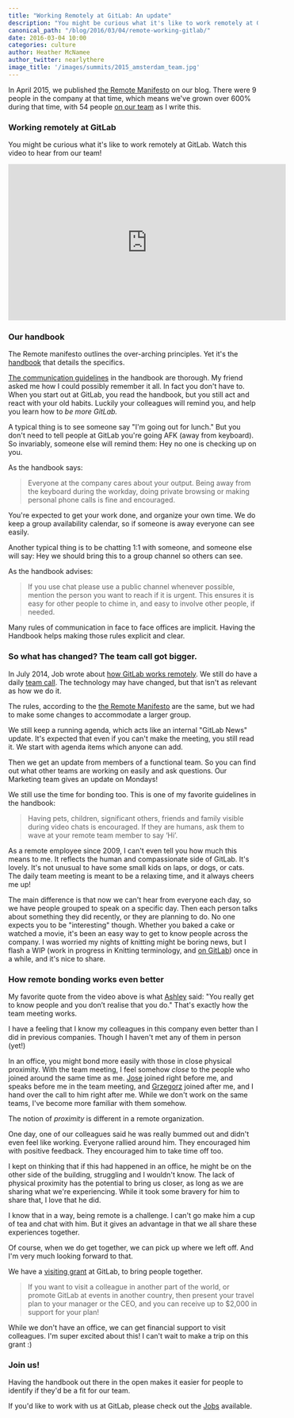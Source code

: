 ```yaml
---
title: "Working Remotely at GitLab: An update"
description: "You might be curious what it's like to work remotely at GitLab. Watch this video to hear from our team!"
canonical_path: "/blog/2016/03/04/remote-working-gitlab/"
date: 2016-03-04 10:00
categories: culture
author: Heather McNamee
author_twitter: nearlythere
image_title: '/images/summits/2015_amsterdam_team.jpg'
---
```


In April 2015, we published [the Remote Manifesto][manifesto] on our blog.
There were 9 people in the company at that time, which means we've grown
over 600% during that time, with 54 people [on our team][team] as I write this.

<!-- more -->

### Working remotely at GitLab

You might be curious what it's like to work remotely at GitLab.
Watch this video to hear from our team!

<div style="text-align: center; margin-bottom: 12px">
  <iframe width="560" height="315" src="https://www.youtube.com/embed/NoFLJLJ7abE" frameborder="0" allowfullscreen></iframe>
</div>

### Our handbook

The Remote manifesto outlines the over-arching principles.
Yet it's the [handbook][handbook] that details the specifics.

[The communication guidelines][communication handbook] in the handbook are thorough.
My friend asked me how I could possibly remember it all.
In fact you don't have to.
When you start out at GitLab, you read the handbook, but you still act and react
with your old habits.
Luckily your colleagues will remind you, and help you learn how to *be more GitLab.*

A typical thing is to see someone say "I'm going out for lunch."
But you don't need to tell people at GitLab you're going AFK (away from keyboard).
So invariably, someone else will remind them: Hey no one is checking up on you.

As the handbook says:

> Everyone at the company cares about your output.
Being away from the keyboard during the workday, doing private browsing
or making personal phone calls is fine and encouraged.

You're expected to get your work done, and organize your own time.
We do keep a group availability calendar, so if someone is away everyone can see easily.

Another typical thing is to be chatting 1:1 with someone, and someone else will
say: Hey we should bring this to a group channel so others can see.

As the handbook advises:

> If you use chat please use a public channel whenever possible,
mention the person you want to reach if it is urgent.
This ensures it is easy for other people to chime in, and easy to
involve other people, if needed.

Many rules of communication in face to face offices are implicit.
Having the Handbook helps making those rules explicit and clear.

### So what has changed? The team call got bigger.

In July 2014, Job wrote about [how GitLab works remotely][remotely].
We still do have a daily [team call][team call].
The technology may have changed, but that isn't as relevant as how we do it.

The rules, according to the [the Remote Manifesto][manifesto] are the same,
but we had to make some changes to accommodate a larger group.

We still keep a running agenda, which acts like an internal "GitLab News" update.
It's expected that even if you can't make the meeting, you still read it.
We start with agenda items which anyone can add.

Then we get an update from members of a functional team.
So you can find out what other teams are working on easily and ask questions.
Our Marketing team gives an update on Mondays!

We still use the time for bonding too.
This is one of my favorite guidelines in the handbook:

> Having pets, children, significant others, friends and family visible
during video chats is encouraged.
If they are humans, ask them to wave at your remote team member to say ‘Hi’.

As a remote employee since 2009, I can't even tell you how much this means to me.
It reflects the human and compassionate side of GitLab. It's lovely.
It's not unusual to have some small kids on laps, or dogs, or cats.
The daily team meeting is meant to be a relaxing time, and it always cheers me up!

The main difference is that now we can't hear from everyone each day,
so we have people grouped to speak on a specific day.
Then each person talks about something they did recently, or they are planning to do.
No one expects you to be "interesting" though.
Whether you baked a cake or watched a movie, it's been an easy way to get to know
people across the company.
I was worried my nights of knitting might be boring news, but I flash a WIP
(work in progress in Knitting terminology, and [on GitLab][wip])
once in a while, and it's nice to share.

### How remote bonding works even better

My favorite quote from the video above is what [Ashley](https://twitter.com/theunquietone) said:
"You really get to know people and you don’t realise that you do."
That's exactly how the team meeting works.

I have a feeling that I know my colleagues in this company even better
than I did in previous companies.
Though I haven't met any of them in person (yet!)

In an office, you might bond more easily with those in close physical proximity.
With the team meeting, I feel somehow *close* to the people who joined around
the same time as me.
[Jose](https://twitter.com/random_primate) joined right before me, and speaks
before me in the team meeting, and [Grzegorz](https://twitter.com/GrzegorzBizon)
joined after me, and I hand over the call to him right after me.
While we don't work on the same teams, I've become more familiar with them somehow.

The notion of *proximity* is different in a remote organization.

One day, one of our colleagues said he was really bummed out and didn't even
feel like working.
Everyone rallied around him.
They encouraged him with positive feedback.
They encouraged him to take time off too.

I kept on thinking that if this had happened in an office,
he might be on the other side of the building, struggling and I wouldn't know.
The lack of physical proximity has the potential to bring us closer,
as long as we are sharing what we're experiencing.
While it took some bravery for him to share that, I love that he did.

I know that in a way, being remote is a challenge.
I can't go make him a cup of tea and chat with him.
But it gives an advantage in that we all share these experiences together.

Of course, when we do get together, we can pick up where we left off.
And I'm very much looking forward to that.

We have a [visiting grant][visiting-grant] at GitLab, to bring people together.

> If you want to visit a colleague in another part of the world, or promote
GitLab at events in another country, then present your travel plan to your
manager or the CEO, and you can receive up to $2,000 in support for your plan!

While we don't have an office, we can get financial support to visit colleagues.
I'm super excited about this! I can't wait to make a trip on this grant :)

### Join us!

Having the handbook out there in the open makes it easier for people to
identify if they'd be a fit for our team.

If you'd like to work with us at GitLab, please check out the [Jobs][jobs] available.

[visiting-grant]: /handbook/incentives/#visiting-grant
[wip]: http://doc.gitlab.com/ce/workflow/wip_merge_requests.html
[jobs]: /jobs/
[handbook]: /handbook/
[communication handbook]: /handbook/communication/
[team call]: /handbook/communication/#team-call
[manifesto]: /blog/2015/04/08/the-remote-manifesto/
[team]: /company/team/
[remotely]: /blog/2014/07/03/how-gitlab-works-remotely/
